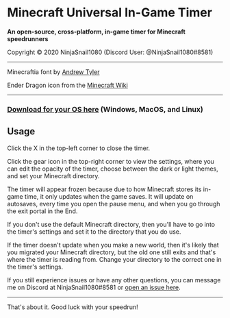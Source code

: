 # Minecraft Universal In-Game Timer
**An open-source, cross-platform, in-game timer for Minecraft speedrunners**

Copyright © 2020 NinjaSnail1080 (Discord User: @NinjaSnail1080#8581)

---

Minecraftia font by [Andrew Tyler](https://ajtyler.co/)

Ender Dragon icon from the [Minecraft Wiki](https://minecraft.gamepedia.com/Minecraft_Wiki)

---

### [Download for your OS here](https://github.com/NinjaSnail1080/mc-universal-in-game-timer/releases) (Windows, MacOS, and Linux)


## Usage
Click the X in the top-left corner to close the timer.

Click the gear icon in the top-right corner to view the settings, where you can edit the opacity of the timer, choose between the dark or light themes, and set your Minecraft directory.

The timer will appear frozen because due to how Minecraft stores its in-game time, it only updates when the game saves. It will update on autosaves, every time you open the pause menu, and when you go through the exit portal in the End.

If you don't use the default Minecraft directory, then you'll have to go into the timer's settings and set it to the directory that you do use.

If the timer doesn't update when you make a new world, then it's likely that you migrated your Minecraft directory, but the old one still exits and that's where the timer is reading from. Change your directory to the correct one in the timer's settings.

If you still experience issues or have any other questions, you can message me on Discord at NinjaSnail1080#8581 or [open an issue here](https://github.com/NinjaSnail1080/mc-universal-in-game-timer/issues).

---

That's about it. Good luck with your speedrun!